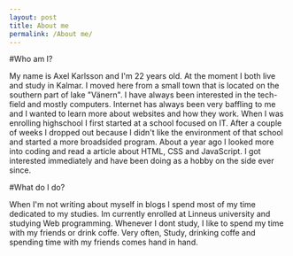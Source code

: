 ```yaml
---
layout: post
title: About me
permalink: /About me/
---
```




#Who am I?

My name is Axel Karlsson and I'm 22 years old. At the moment I both live and study in Kalmar.
I moved here from a small town that is located on the southern part of lake "Vänern".
I have always been interested in the tech-field and mostly computers. Internet has
always been very baffling to me and I wanted to learn more about websites and how they work.
When I was enrolling highschool I first started at a school focused on IT. After a
couple of weeks I dropped out because I didn't like the environment of that school and started a more broadsided
program. About a year ago I looked more into coding and read a article about HTML, CSS and JavaScript.
I got interested immediately and have been doing as a hobby on the side ever since.

#What do I do?

When I'm not writing about myself in blogs I spend most of my time dedicated to my studies.
Im currently enrolled at Linneus university and studying Web programming.
Whenever I dont study, I like to spend my time with my friends or drink coffe. Very
often, Study, drinking coffe and spending time with my friends comes hand in hand.
